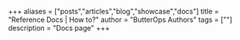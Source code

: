 +++
aliases = ["posts","articles","blog","showcase","docs"]
title = "Reference Docs | How to?"
author = "ButterOps Authors"
tags = [""]
description = "Docs page"
+++